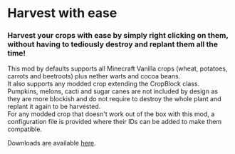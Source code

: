 # Harvest with ease
### Harvest your crops with ease by simply right clicking on them, without having to tediously destroy and replant them all the time!

This mod by defaults supports all Minecraft Vanilla crops (wheat, potatoes, carrots and beetroots) plus nether warts and cocoa beans.  
It also supports any modded crop extending the CropBlock class.  
Pumpkins, melons, cacti and sugar canes are not included by design as they are more blockish and do not require to destroy the whole plant and replant it again to be harvested.  
For any modded crop that doesn't work out of the box with this mod, a configuration file is provided where their IDs can be added to make them compatible.  

Downloads are available [here](https://www.curseforge.com/minecraft/mc-mods/harvest-with-ease/files).

